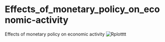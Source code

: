 # Effects_of_monetary_policy_on_economic-activity
Effects of monetary policy on economic activity
![Rplotttt](https://github.com/SethCodesABitForSchool/Effects_of_monetary_policy_on_economic-activity/assets/147195203/824eacde-3d9b-4a74-97c3-21088d5fdc35)
